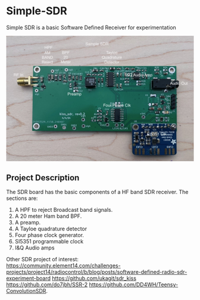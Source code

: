 # Simple-SDR
Simple SDR is a basic Software Defined Receiver for experimentation

![Robot_Front](https://github.com/jerryok826/Simple-SDR/blob/main/Pictures/simple_sdr_caption.jpeg)

## Project Description
The SDR board has the basic components of a HF band SDR receiver. The sections are:
1. A HPF to reject Broadcast band signals.
2. A 20 meter Ham band BPF.
3. A preamp.
4. A Tayloe quadrature detector
5. Four phase clock generator.
6. SI5351 programmable clock
7. I&Q Audio amps

Other SDR project of interest:
https://community.element14.com/challenges-projects/project14/radiocontrol/b/blog/posts/software-defined-radio-sdr-experiment-board
https://github.com/ukagit/sdr_kiss
https://github.com/do7jbh/SSR-2
https://github.com/DD4WH/Teensy-ConvolutionSDR.
